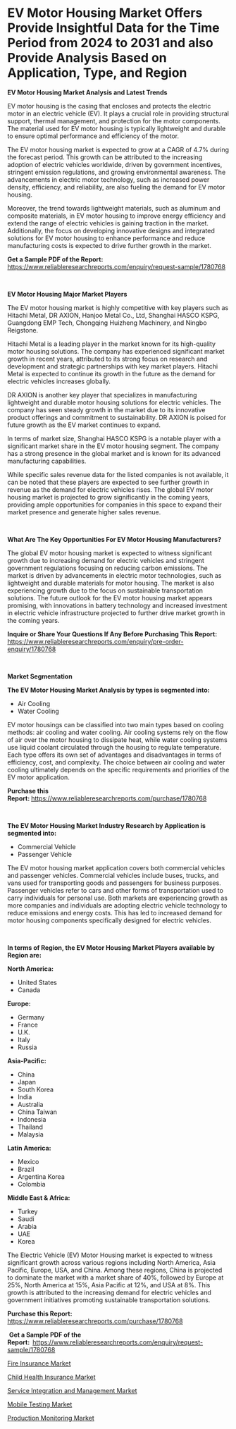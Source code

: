 <p><h1>EV Motor Housing Market Offers Provide Insightful Data for the Time Period from 2024 to 2031 and also Provide Analysis Based on Application, Type, and Region</h1></p><p><strong>EV Motor Housing Market Analysis and Latest Trends</strong></p>
<p><p>EV motor housing is the casing that encloses and protects the electric motor in an electric vehicle (EV). It plays a crucial role in providing structural support, thermal management, and protection for the motor components. The material used for EV motor housing is typically lightweight and durable to ensure optimal performance and efficiency of the motor.</p><p>The EV motor housing market is expected to grow at a CAGR of 4.7% during the forecast period. This growth can be attributed to the increasing adoption of electric vehicles worldwide, driven by government incentives, stringent emission regulations, and growing environmental awareness. The advancements in electric motor technology, such as increased power density, efficiency, and reliability, are also fueling the demand for EV motor housing.</p><p>Moreover, the trend towards lightweight materials, such as aluminum and composite materials, in EV motor housing to improve energy efficiency and extend the range of electric vehicles is gaining traction in the market. Additionally, the focus on developing innovative designs and integrated solutions for EV motor housing to enhance performance and reduce manufacturing costs is expected to drive further growth in the market.</p></p>
<p><strong>Get a Sample PDF of the Report:&nbsp;</strong> <a href="https://www.reliableresearchreports.com/enquiry/request-sample/1780768">https://www.reliableresearchreports.com/enquiry/request-sample/1780768</a></p>
<p>&nbsp;</p>
<p><strong>EV Motor Housing Major Market Players</strong></p>
<p><p>The EV motor housing market is highly competitive with key players such as Hitachi Metal, DR AXION, Hanjoo Metal Co., Ltd, Shanghai HASCO KSPG, Guangdong EMP Tech, Chongqing Huizheng Machinery, and Ningbo Reigstone. </p><p>Hitachi Metal is a leading player in the market known for its high-quality motor housing solutions. The company has experienced significant market growth in recent years, attributed to its strong focus on research and development and strategic partnerships with key market players. Hitachi Metal is expected to continue its growth in the future as the demand for electric vehicles increases globally.</p><p>DR AXION is another key player that specializes in manufacturing lightweight and durable motor housing solutions for electric vehicles. The company has seen steady growth in the market due to its innovative product offerings and commitment to sustainability. DR AXION is poised for future growth as the EV market continues to expand.</p><p>In terms of market size, Shanghai HASCO KSPG is a notable player with a significant market share in the EV motor housing segment. The company has a strong presence in the global market and is known for its advanced manufacturing capabilities.</p><p>While specific sales revenue data for the listed companies is not available, it can be noted that these players are expected to see further growth in revenue as the demand for electric vehicles rises. The global EV motor housing market is projected to grow significantly in the coming years, providing ample opportunities for companies in this space to expand their market presence and generate higher sales revenue.</p></p>
<p>&nbsp;</p>
<p><strong>What Are The Key Opportunities For EV Motor Housing Manufacturers?</strong></p>
<p><p>The global EV motor housing market is expected to witness significant growth due to increasing demand for electric vehicles and stringent government regulations focusing on reducing carbon emissions. The market is driven by advancements in electric motor technologies, such as lightweight and durable materials for motor housing. The market is also experiencing growth due to the focus on sustainable transportation solutions. The future outlook for the EV motor housing market appears promising, with innovations in battery technology and increased investment in electric vehicle infrastructure projected to further drive market growth in the coming years.</p></p>
<p><strong>Inquire or Share Your Questions If Any Before Purchasing This Report:</strong> <a href="https://www.reliableresearchreports.com/enquiry/pre-order-enquiry/1780768">https://www.reliableresearchreports.com/enquiry/pre-order-enquiry/1780768</a></p>
<p>&nbsp;</p>
<p><strong>Market Segmentation</strong></p>
<p><strong>The EV Motor Housing Market Analysis by types is segmented into:</strong></p>
<p><ul><li>Air Cooling</li><li>Water Cooling</li></ul></p>
<p><p>EV motor housings can be classified into two main types based on cooling methods: air cooling and water cooling. Air cooling systems rely on the flow of air over the motor housing to dissipate heat, while water cooling systems use liquid coolant circulated through the housing to regulate temperature. Each type offers its own set of advantages and disadvantages in terms of efficiency, cost, and complexity. The choice between air cooling and water cooling ultimately depends on the specific requirements and priorities of the EV motor application.</p></p>
<p><strong>Purchase this Report:&nbsp;</strong><a href="https://www.reliableresearchreports.com/purchase/1780768">https://www.reliableresearchreports.com/purchase/1780768</a></p>
<p>&nbsp;</p>
<p><strong>The EV Motor Housing Market Industry Research by Application is segmented into:</strong></p>
<p><ul><li>Commercial Vehicle</li><li>Passenger Vehicle</li></ul></p>
<p><p>The EV motor housing market application covers both commercial vehicles and passenger vehicles. Commercial vehicles include buses, trucks, and vans used for transporting goods and passengers for business purposes. Passenger vehicles refer to cars and other forms of transportation used to carry individuals for personal use. Both markets are experiencing growth as more companies and individuals are adopting electric vehicle technology to reduce emissions and energy costs. This has led to increased demand for motor housing components specifically designed for electric vehicles.</p></p>
<p>&nbsp;</p>
<p><strong>In terms of Region, the EV Motor Housing Market Players available by Region are:</strong></p>
<p>
    <p> <strong> North America: </strong>
        <ul>
            <li>United States</li>
            <li>Canada</li>
        </ul>
        </p> 
    <p> <strong> Europe: </strong>
        <ul>
            <li>Germany</li>
            <li>France</li>
            <li>U.K.</li>
            <li>Italy</li>
            <li>Russia</li>
        </ul>
        </p> 
    <p> <strong> Asia-Pacific: </strong>
        <ul>
            <li>China</li>
            <li>Japan</li>
            <li>South Korea</li>
            <li>India</li>
            <li>Australia</li>
            <li>China Taiwan</li>
            <li>Indonesia</li>
            <li>Thailand</li>
            <li>Malaysia</li>
        </ul>
        </p> 
    <p> <strong> Latin America: </strong>
        <ul>
            <li>Mexico</li>
            <li>Brazil</li>
            <li>Argentina Korea</li>
            <li>Colombia</li>
        </ul>
        </p> 
    <p> <strong> Middle East & Africa: </strong>
        <ul>
            <li>Turkey</li>
            <li>Saudi</li>
            <li>Arabia</li>
            <li>UAE</li>
            <li>Korea</li>
        </ul>
    </p>
    </p>
<p><p>The Electric Vehicle (EV) Motor Housing market is expected to witness significant growth across various regions including North America, Asia Pacific, Europe, USA, and China. Among these regions, China is projected to dominate the market with a market share of 40%, followed by Europe at 25%, North America at 15%, Asia Pacific at 12%, and USA at 8%. This growth is attributed to the increasing demand for electric vehicles and government initiatives promoting sustainable transportation solutions.</p></p>
<p><strong>Purchase this Report: </strong><a href="https://www.reliableresearchreports.com/purchase/1780768">https://www.reliableresearchreports.com/purchase/1780768</a></p>
<p>&nbsp;<strong>Get a Sample PDF of the Report:&nbsp;&nbsp;</strong><a href="https://www.reliableresearchreports.com/enquiry/request-sample/1780768">https://www.reliableresearchreports.com/enquiry/request-sample/1780768</a></p>
<p><strong></strong></p>
<p><p><a href="https://medium.com/@janrussell6445/fire-insurance-market-trends-and-market-analysis-forecasted-for-period-2024-2031-22b2e8455802">Fire Insurance Market</a></p><p><a href="https://medium.com/@janrussell6445/child-health-insurance-market-exploring-market-share-market-trends-and-future-growth-93693846fd3d">Child Health Insurance Market</a></p><p><a href="https://medium.com/@fernjenkins4565/decoding-service-integration-and-management-market-metrics-market-share-trends-and-growth-cd315f2cd642">Service Integration and Management Market</a></p><p><a href="https://medium.com/@aleenstokes34346/mobile-testing-market-furnishes-information-on-market-share-market-trends-and-market-growth-44727609d27f">Mobile Testing Market</a></p><p><a href="https://medium.com/@fernjenkins4565/production-monitoring-market-size-cagr-trends-2024-2030-b688b8f59fb8">Production Monitoring Market</a></p></p>